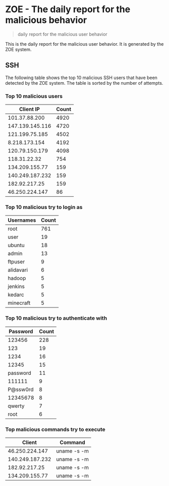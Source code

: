 # ZOE - The daily report for the malicious behavior

> daily report for the malicious user behavior

This is the daily report for the malicious user behavior. It is generated by the ZOE system.

## SSH

The following table shows the top 10 malicious SSH users that have been detected by the ZOE
system. The table is sorted by the number of attempts.

### Top 10 malicious users

| Client IP | Count    |
|-----------|----------|
| 101.37.88.200 | 4920 |
| 147.139.145.116 | 4720 |
| 121.199.75.185 | 4502 |
| 8.218.173.154 | 4192 |
| 120.79.150.179 | 4098 |
| 118.31.22.32 | 754 |
| 134.209.155.77 | 159 |
| 140.249.187.232 | 159 |
| 182.92.217.25 | 159 |
| 46.250.224.147 | 86 |

### Top 10 malicious try to login as

| Usernames | Count    |
|-----------|----------|
| root | 761 |
| user | 19 |
| ubuntu | 18 |
| admin | 13 |
| ftpuser | 9 |
| alidavari | 6 |
| hadoop | 5 |
| jenkins | 5 |
| kedarc | 5 |
| minecraft | 5 |

### Top 10 malicious try to authenticate with

| Password | Count    |
|-----------|----------|
| 123456 | 228 |
| 123 | 19 |
| 1234 | 16 |
| 12345 | 15 |
| password | 11 |
| 111111 | 9 |
| P@ssw0rd | 8 |
| 12345678 | 8 |
| qwerty | 7 |
| root | 6 |

### Top malicious commands try to execute

| Client | Command |
|--------|---------|
| 46.250.224.147 | uname -s -m |
| 140.249.187.232 | uname -s -m |
| 182.92.217.25 | uname -s -m |
| 134.209.155.77 | uname -s -m |
